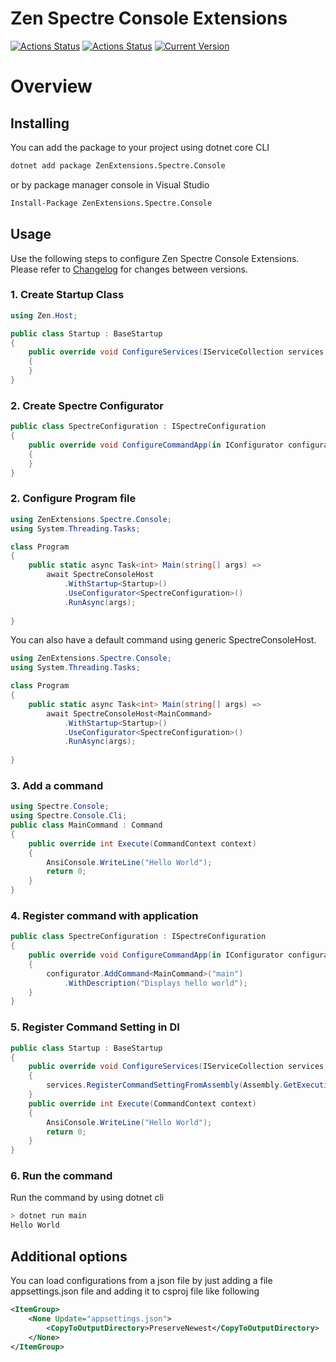 # Zen Spectre Console Extensions
[![Actions Status](https://github.com/ZenExtensions/spectre-console/workflows/.NET%20Core%20Build/badge.svg?branch=main)](https://github.com/ZenExtensions/spectre-console/actions) [![Actions Status](https://github.com/ZenExtensions/spectre-console/workflows/.NET%20Core%20Publish/badge.svg)](https://github.com/ZenExtensions/spectre-console/actions) [![Current Version](https://img.shields.io/badge/Version-1.5.0-brightgreen?logo=nuget&labelColor=30363D)](./CHANGELOG.md#150---2022-01-22)

# Overview

## Installing
You can add the package to your project using dotnet core CLI
```bash
dotnet add package ZenExtensions.Spectre.Console
```
or by package manager console in Visual Studio
```bash
Install-Package ZenExtensions.Spectre.Console
```

## Usage
Use the following steps to configure Zen Spectre Console Extensions. Please refer to [Changelog](./CHANGELOG.md) for changes between versions.

### 1. Create Startup Class
```csharp
using Zen.Host;

public class Startup : BaseStartup
{
    public override void ConfigureServices(IServiceCollection services, IConfigurationRoot configuration)
    {
    }
}
```

### 2. Create Spectre Configurator
```csharp
public class SpectreConfiguration : ISpectreConfiguration
{
    public override void ConfigureCommandApp(in IConfigurator configurator)
    {
    }
}
```

### 2. Configure Program file
```csharp
using ZenExtensions.Spectre.Console;
using System.Threading.Tasks;

class Program
{
    public static async Task<int> Main(string[] args) => 
        await SpectreConsoleHost
            .WithStartup<Startup>()
            .UseConfigurator<SpectreConfiguration>()
            .RunAsync(args);
        
}
```
You can also have a default command using generic SpectreConsoleHost.
```csharp
using ZenExtensions.Spectre.Console;
using System.Threading.Tasks;

class Program
{
    public static async Task<int> Main(string[] args) => 
        await SpectreConsoleHost<MainCommand>
            .WithStartup<Startup>()
            .UseConfigurator<SpectreConfiguration>()
            .RunAsync(args);
        
}
```

### 3. Add a command
```csharp
using Spectre.Console;
using Spectre.Console.Cli;
public class MainCommand : Command
{
    public override int Execute(CommandContext context)
    {
        AnsiConsole.WriteLine("Hello World");
        return 0;
    }
}
```

### 4. Register command with application
```csharp
public class SpectreConfiguration : ISpectreConfiguration
{
    public override void ConfigureCommandApp(in IConfigurator configurator)
    {
        configurator.AddCommand<MainCommand>("main")
            .WithDescription("Displays hello world");
    }
}
```

### 5. Register Command Setting in DI
```csharp
public class Startup : BaseStartup
{
    public override void ConfigureServices(IServiceCollection services, IConfigurationRoot configuration)
    {
        services.RegisterCommandSettingFromAssembly(Assembly.GetExecutingAssembly());
    }
    public override int Execute(CommandContext context)
    {
        AnsiConsole.WriteLine("Hello World");
        return 0;
    }
}
```
### 6. Run the command
Run the command by using dotnet cli
```bash
> dotnet run main
Hello World
```

## Additional options
You can load configurations from a json file by just adding a file appsettings.json file and adding it to csproj file like following
```xml
<ItemGroup>
    <None Update="appsettings.json">
        <CopyToOutputDirectory>PreserveNewest</CopyToOutputDirectory>
    </None>
</ItemGroup>
```